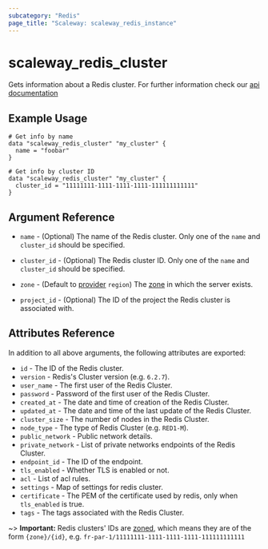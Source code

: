 ```yaml
---
subcategory: "Redis"
page_title: "Scaleway: scaleway_redis_instance"
---
```


# scaleway_redis_cluster

Gets information about a Redis cluster. For further information check our [api documentation](https://developers.scaleway.com/en/products/redis/api/v1alpha1/#clusters-a85816)

## Example Usage

```hcl
# Get info by name
data "scaleway_redis_cluster" "my_cluster" {
  name = "foobar"
}

# Get info by cluster ID
data "scaleway_redis_cluster" "my_cluster" {
  cluster_id = "11111111-1111-1111-1111-111111111111"
}
```

## Argument Reference

- `name` - (Optional) The name of the Redis cluster.
  Only one of the `name` and `cluster_id` should be specified.

- `cluster_id` - (Optional) The Redis cluster ID.
  Only one of the `name` and `cluster_id` should be specified.

- `zone` - (Default to [provider](../index.md) `region`) The [zone](../guides/regions_and_zones.md#zones) in which the server exists.

- `project_id` - (Optional) The ID of the project the Redis cluster is associated with.

## Attributes Reference

In addition to all above arguments, the following attributes are exported:

- `id` - The ID of the Redis cluster.
- `version` - Redis's Cluster version (e.g. `6.2.7`).
- `user_name` -  The first user of the Redis Cluster.
- `password` - Password of the first user of the Redis Cluster.
- `created_at` - The date and time of creation of the Redis Cluster.
- `updated_at` - The date and time of the last update of the Redis Cluster.
- `cluster_size` - The number of nodes in the Redis Cluster.
- `node_type` - The type of Redis Cluster (e.g. `RED1-M`).
- `public_network` - Public network details.
- `private_network` - List of private networks endpoints of the Redis Cluster.
- `endpoint_id` - The ID of the endpoint.
- `tls_enabled` -  Whether TLS is enabled or not.
- `acl` - List of acl rules.
- `settings` -  Map of settings for redis cluster.
- `certificate` - The PEM of the certificate used by redis, only when `tls_enabled` is true.
- `tags` - The tags associated with the Redis Cluster.


~> **Important:** Redis clusters' IDs are [zoned](../guides/regions_and_zones.md#resource-ids), which means they are of the form `{zone}/{id}`, e.g. `fr-par-1/11111111-1111-1111-1111-111111111111`
